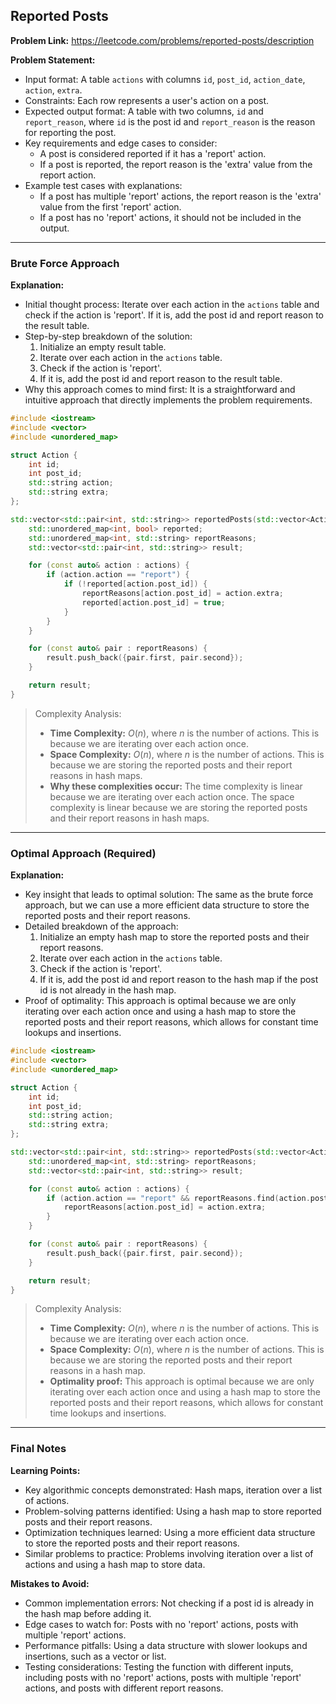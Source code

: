 ## Reported Posts
**Problem Link:** https://leetcode.com/problems/reported-posts/description

**Problem Statement:**
- Input format: A table `actions` with columns `id`, `post_id`, `action_date`, `action`, `extra`.
- Constraints: Each row represents a user's action on a post.
- Expected output format: A table with two columns, `id` and `report_reason`, where `id` is the post id and `report_reason` is the reason for reporting the post.
- Key requirements and edge cases to consider:
  - A post is considered reported if it has a 'report' action.
  - If a post is reported, the report reason is the 'extra' value from the report action.
- Example test cases with explanations:
  - If a post has multiple 'report' actions, the report reason is the 'extra' value from the first 'report' action.
  - If a post has no 'report' actions, it should not be included in the output.

---

### Brute Force Approach

**Explanation:**
- Initial thought process: Iterate over each action in the `actions` table and check if the action is 'report'. If it is, add the post id and report reason to the result table.
- Step-by-step breakdown of the solution:
  1. Initialize an empty result table.
  2. Iterate over each action in the `actions` table.
  3. Check if the action is 'report'.
  4. If it is, add the post id and report reason to the result table.
- Why this approach comes to mind first: It is a straightforward and intuitive approach that directly implements the problem requirements.

```cpp
#include <iostream>
#include <vector>
#include <unordered_map>

struct Action {
    int id;
    int post_id;
    std::string action;
    std::string extra;
};

std::vector<std::pair<int, std::string>> reportedPosts(std::vector<Action>& actions) {
    std::unordered_map<int, bool> reported;
    std::unordered_map<int, std::string> reportReasons;
    std::vector<std::pair<int, std::string>> result;

    for (const auto& action : actions) {
        if (action.action == "report") {
            if (!reported[action.post_id]) {
                reportReasons[action.post_id] = action.extra;
                reported[action.post_id] = true;
            }
        }
    }

    for (const auto& pair : reportReasons) {
        result.push_back({pair.first, pair.second});
    }

    return result;
}
```

> Complexity Analysis:
> - **Time Complexity:** $O(n)$, where $n$ is the number of actions. This is because we are iterating over each action once.
> - **Space Complexity:** $O(n)$, where $n$ is the number of actions. This is because we are storing the reported posts and their report reasons in hash maps.
> - **Why these complexities occur:** The time complexity is linear because we are iterating over each action once. The space complexity is linear because we are storing the reported posts and their report reasons in hash maps.

---

### Optimal Approach (Required)

**Explanation:**
- Key insight that leads to optimal solution: The same as the brute force approach, but we can use a more efficient data structure to store the reported posts and their report reasons.
- Detailed breakdown of the approach:
  1. Initialize an empty hash map to store the reported posts and their report reasons.
  2. Iterate over each action in the `actions` table.
  3. Check if the action is 'report'.
  4. If it is, add the post id and report reason to the hash map if the post id is not already in the hash map.
- Proof of optimality: This approach is optimal because we are only iterating over each action once and using a hash map to store the reported posts and their report reasons, which allows for constant time lookups and insertions.

```cpp
#include <iostream>
#include <vector>
#include <unordered_map>

struct Action {
    int id;
    int post_id;
    std::string action;
    std::string extra;
};

std::vector<std::pair<int, std::string>> reportedPosts(std::vector<Action>& actions) {
    std::unordered_map<int, std::string> reportReasons;
    std::vector<std::pair<int, std::string>> result;

    for (const auto& action : actions) {
        if (action.action == "report" && reportReasons.find(action.post_id) == reportReasons.end()) {
            reportReasons[action.post_id] = action.extra;
        }
    }

    for (const auto& pair : reportReasons) {
        result.push_back({pair.first, pair.second});
    }

    return result;
}
```

> Complexity Analysis:
> - **Time Complexity:** $O(n)$, where $n$ is the number of actions. This is because we are iterating over each action once.
> - **Space Complexity:** $O(n)$, where $n$ is the number of actions. This is because we are storing the reported posts and their report reasons in a hash map.
> - **Optimality proof:** This approach is optimal because we are only iterating over each action once and using a hash map to store the reported posts and their report reasons, which allows for constant time lookups and insertions.

---

### Final Notes

**Learning Points:**
- Key algorithmic concepts demonstrated: Hash maps, iteration over a list of actions.
- Problem-solving patterns identified: Using a hash map to store reported posts and their report reasons.
- Optimization techniques learned: Using a more efficient data structure to store the reported posts and their report reasons.
- Similar problems to practice: Problems involving iteration over a list of actions and using a hash map to store data.

**Mistakes to Avoid:**
- Common implementation errors: Not checking if a post id is already in the hash map before adding it.
- Edge cases to watch for: Posts with no 'report' actions, posts with multiple 'report' actions.
- Performance pitfalls: Using a data structure with slower lookups and insertions, such as a vector or list.
- Testing considerations: Testing the function with different inputs, including posts with no 'report' actions, posts with multiple 'report' actions, and posts with different report reasons.